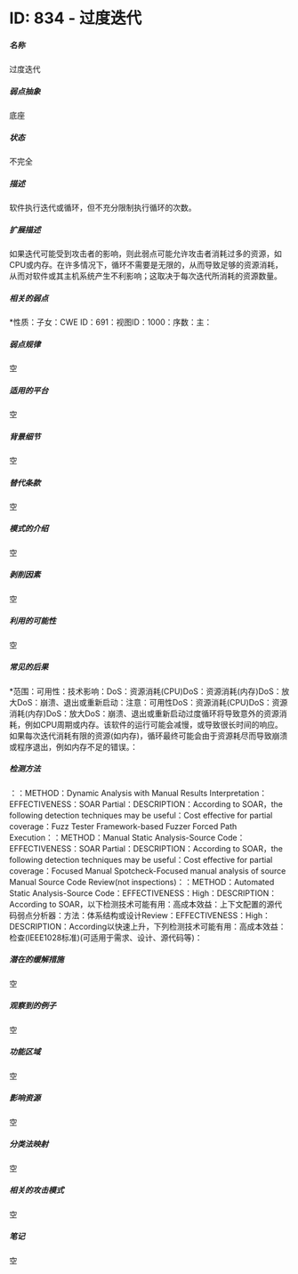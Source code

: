 # ID: 834 - 过度迭代
<h5>名称</h5>过度迭代
<h5>弱点抽象</h5>底座
<h5>状态</h5>不完全
<h5>描述</h5>软件执行迭代或循环，但不充分限制执行循环的次数。
<h5>扩展描述</h5>如果迭代可能受到攻击者的影响，则此弱点可能允许攻击者消耗过多的资源，如CPU或内存。在许多情况下，循环不需要是无限的，从而导致足够的资源消耗，从而对软件或其主机系统产生不利影响；这取决于每次迭代所消耗的资源数量。
<h5>相关的弱点</h5>*性质：子女：CWE ID：691：视图ID：1000：序数：主：
<h5>弱点规律</h5>空
<h5>适用的平台</h5>空
<h5>背景细节</h5>空
<h5>替代条款</h5>空
<h5>模式的介绍</h5>空
<h5>剥削因素</h5>空
<h5>利用的可能性</h5>空
<h5>常见的后果</h5>*范围：可用性：技术影响：DoS：资源消耗(CPU)DoS：资源消耗(内存)DoS：放大DoS：崩溃、退出或重新启动：注意：可用性DoS：资源消耗(CPU)DoS：资源消耗(内存)DoS：放大DoS：崩溃、退出或重新启动过度循环将导致意外的资源消耗，例如CPU周期或内存。该软件的运行可能会减慢，或导致很长时间的响应。如果每次迭代消耗有限的资源(如内存)，循环最终可能会由于资源耗尽而导致崩溃或程序退出，例如内存不足的错误。：
<h5>检测方法</h5>：：METHOD：Dynamic Analysis with Manual Results Interpretation：EFFECTIVENESS：SOAR Partial：DESCRIPTION：According to SOAR，the following detection techniques may be useful：Cost effective for partial coverage：Fuzz Tester Framework-based Fuzzer Forced Path Execution：：METHOD：Manual Static Analysis-Source Code：EFFECTIVENESS：SOAR Partial：DESCRIPTION：According to SOAR，the following detection techniques may be useful：Cost effective for partial coverage：Focused Manual Spotcheck-Focused manual analysis of source Manual Source Code Review(not inspections)：：METHOD：Automated Static Analysis-Source Code：EFFECTIVENESS：High：DESCRIPTION：According to SOAR，以下检测技术可能有用：高成本效益：上下文配置的源代码弱点分析器：方法：体系结构或设计Review：EFFECTIVENESS：High：DESCRIPTION：According以快速上升，下列检测技术可能有用：高成本效益：检查(IEEE1028标准)(可适用于需求、设计、源代码等)：
<h5>潜在的缓解措施</h5>空
<h5>观察到的例子</h5>空
<h5>功能区域</h5>空
<h5>影响资源</h5>空
<h5>分类法映射</h5>空
<h5>相关的攻击模式</h5>空
<h5>笔记</h5>空

